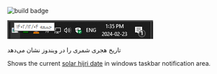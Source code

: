 ![build badge](https://github.com/masoudd/irancal/actions/workflows/build.yml/badge.svg)

![screenshot.png](screenshot.png)

تاریخ هجری شمری را در ویندوز نشان می‌دهد

Shows the current [solar hijri date](https://en.wikipedia.org/wiki/Solar_Hijri_calendar)
in windows taskbar notification area.
